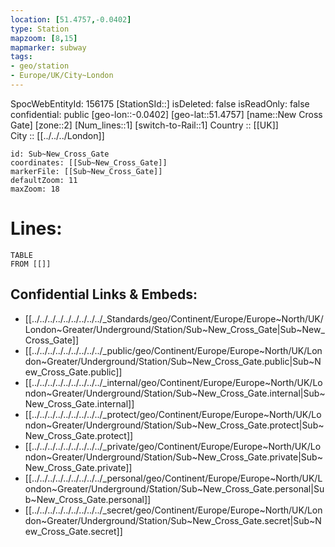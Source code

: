 ```yaml
---
location: [51.4757,-0.0402] 
type: Station 
mapzoom: [8,15] 
mapmarker: subway 
tags:
- geo/station
- Europe/UK/City~London
---
```

SpocWebEntityId: 156175
[StationSId::] 
isDeleted: false
isReadOnly: false
confidential: public
[geo-lon::-0.0402] 
[geo-lat::51.4757] 
[name::New Cross Gate] 
[zone::2] 
[Num_lines::1] 
[switch-to-Rail::1] 
Country :: [[UK]]  
City :: [[../../../London]]  


```leaflet
id: Sub~New_Cross_Gate
coordinates: [[Sub~New_Cross_Gate]] 
markerFile: [[Sub~New_Cross_Gate]] 
defaultZoom: 11 
maxZoom: 18
```


# Lines: 
```dataview
TABLE 
FROM [[]] 
```

## Confidential Links & Embeds: 
- [[../../../../../../../../../_Standards/geo/Continent/Europe/Europe~North/UK/London~Greater/Underground/Station/Sub~New_Cross_Gate|Sub~New_Cross_Gate]] 
- [[../../../../../../../../../_public/geo/Continent/Europe/Europe~North/UK/London~Greater/Underground/Station/Sub~New_Cross_Gate.public|Sub~New_Cross_Gate.public]] 
- [[../../../../../../../../../_internal/geo/Continent/Europe/Europe~North/UK/London~Greater/Underground/Station/Sub~New_Cross_Gate.internal|Sub~New_Cross_Gate.internal]] 
- [[../../../../../../../../../_protect/geo/Continent/Europe/Europe~North/UK/London~Greater/Underground/Station/Sub~New_Cross_Gate.protect|Sub~New_Cross_Gate.protect]] 
- [[../../../../../../../../../_private/geo/Continent/Europe/Europe~North/UK/London~Greater/Underground/Station/Sub~New_Cross_Gate.private|Sub~New_Cross_Gate.private]] 
- [[../../../../../../../../../_personal/geo/Continent/Europe/Europe~North/UK/London~Greater/Underground/Station/Sub~New_Cross_Gate.personal|Sub~New_Cross_Gate.personal]] 
- [[../../../../../../../../../_secret/geo/Continent/Europe/Europe~North/UK/London~Greater/Underground/Station/Sub~New_Cross_Gate.secret|Sub~New_Cross_Gate.secret]] 
